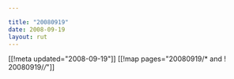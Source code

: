 ```yaml
---

title: "20080919"
date: 2008-09-19
layout: rut
---
```


[[!meta updated="2008-09-19"]]
[[!map pages="20080919/* and ! 20080919/*/*"]]
